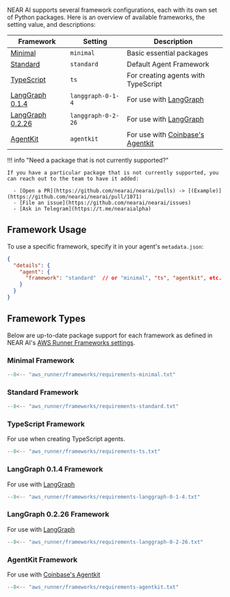 NEAR AI supports several framework configurations, each with its own set of Python packages. Here is an overview of available frameworks, the setting value, and descriptions:

| Framework | Setting | Description |
|-----------|--------|-------------|
| [Minimal](#minimal-framework) | `minimal` | Basic essential packages |
| [Standard](#standard-framework) | `standard` | Default Agent Framework |
| [TypeScript](#typescript-framework) | `ts` | For creating agents with TypeScript  |
| [LangGraph 0.1.4](#langgraph-014-framework) | `langgraph-0-1-4` | For use with [LangGraph](https://github.com/langchain-ai/langgraph) |
| [LangGraph 0.2.26](#langgraph-0226-framework) | `langgraph-0-2-26` | For use with [LangGraph](https://github.com/langchain-ai/langgraph) |
| [AgentKit](#agentkit-framework) | `agentkit` | For use with [Coinbase's Agentkit](https://github.com/coinbase/agentkit) |

!!! info "Need a package that is not currently supported?"

    If you have a particular package that is not currently supported, you can reach out to the team to have it added:

      - [Open a PR](https://github.com/nearai/nearai/pulls) -> [(Example)](https://github.com/nearai/nearai/pull/1071)
      - [File an issue](https://github.com/nearai/nearai/issues)
      - [Ask in Telegram](https://t.me/nearaialpha)

## Framework Usage

To use a specific framework, specify it in your agent's `metadata.json`:

```json
{
  "details": {
    "agent": {
      "framework": "standard"  // or "minimal", "ts", "agentkit", etc.
    }
  }
}
```

## Framework Types

Below are up-to-date package support for each framework as defined in NEAR AI's [AWS Runner Frameworks settings](https://github.com/nearai/nearai/tree/main/aws_runner/frameworks).


### Minimal Framework

```python
--8<-- "aws_runner/frameworks/requirements-minimal.txt"
```

### Standard Framework

```python
--8<-- "aws_runner/frameworks/requirements-standard.txt"
```

### TypeScript Framework

For use when creating TypeScript agents.

```python
--8<-- "aws_runner/frameworks/requirements-ts.txt"
```

### LangGraph 0.1.4 Framework

For use with [LangGraph](https://github.com/langchain-ai/langgraph)

```python
--8<-- "aws_runner/frameworks/requirements-langgraph-0-1-4.txt"
```

### LangGraph 0.2.26 Framework

For use with [LangGraph](https://github.com/langchain-ai/langgraph)

```python
--8<-- "aws_runner/frameworks/requirements-langgraph-0-2-26.txt"
```

### AgentKit Framework

For use with [Coinbase's Agentkit](https://github.com/coinbase/agentkit)

```python
--8<-- "aws_runner/frameworks/requirements-agentkit.txt"
```

